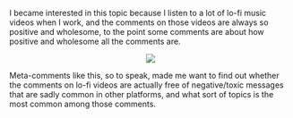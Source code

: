 I became interested in this topic because I listen to a lot of lo-fi music videos when I work, and the comments on those videos are always so positive and wholesome, to the point some comments are about how positive and wholesome all the comments are.

<p align="center">
  <img src="https://github.com/matakahas/portfolio/blob/2441e2714e32b1b0854017194b851f04b5987ecb/Youtube_scraping/lofi.png" />
</p>

Meta-comments like this, so to speak, made me want to find out whether the comments on lo-fi videos are actually free of negative/toxic messages that are sadly common in other platforms, and what sort of topics is the most common among those comments.
